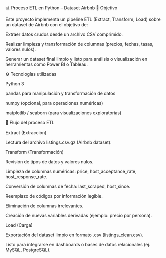 📊 Proceso ETL en Python – Dataset Airbnb
🎯 Objetivo

Este proyecto implementa un pipeline ETL (Extract, Transform, Load) sobre un dataset de Airbnb con el objetivo de:

Extraer datos crudos desde un archivo CSV comprimido.

Realizar limpieza y transformación de columnas (precios, fechas, tasas, valores nulos).

Generar un dataset final limpio y listo para análisis o visualización en herramientas como Power BI o Tableau.

⚙️ Tecnologías utilizadas

Python 3

pandas para manipulación y transformación de datos

numpy (opcional, para operaciones numéricas)

matplotlib / seaborn (para visualizaciones exploratorias)

📂 Flujo del proceso ETL

Extract (Extracción)

Lectura del archivo listings.csv.gz (Airbnb dataset).

Transform (Transformación)

Revisión de tipos de datos y valores nulos.

Limpieza de columnas numéricas: price, host_acceptance_rate, host_response_rate.

Conversión de columnas de fecha: last_scraped, host_since.

Reemplazo de códigos por información legible.

Eliminación de columnas irrelevantes.

Creación de nuevas variables derivadas (ejemplo: precio por persona).

Load (Carga)

Exportación del dataset limpio en formato .csv (listings_clean.csv).

Listo para integrarse en dashboards o bases de datos relacionales (ej. MySQL, PostgreSQL).
